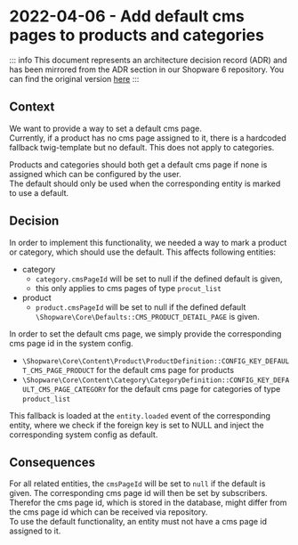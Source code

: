 # 2022-04-06 - Add default cms pages to products and categories

::: info
This document represents an architecture decision record (ADR) and has been mirrored from the ADR section in our Shopware 6 repository.
You can find the original version [here](https://github.com/shopware/platform/blob/trunk/adr/2022-04-06-add-default-cms-layouts-to-products-and-categories)
:::

## Context

We want to provide a way to set a default cms page.  
Currently, if a product has no cms page assigned to it, there is a hardcoded fallback twig-template but no default. This does not apply to categories.

Products and categories should both get a default cms page if none is assigned which can be configured by the user.  
The default should only be used when the corresponding entity is marked to use a default.

## Decision

In order to implement this functionality, we needed a way to mark a product or category, which should use the default. This affects following entities:
* category
  * `category.cmsPageId` will be set to null if the defined default is given,
  * this only applies to cms pages of type `procut_list`
* product
  * `product.cmsPageId` will be set to null if the defined default `\Shopware\Core\Defaults::CMS_PRODUCT_DETAIL_PAGE` is given.

In order to set the default cms page, we simply provide the corresponding cms page id in the system config.
* `\Shopware\Core\Content\Product\ProductDefinition::CONFIG_KEY_DEFAULT_CMS_PAGE_PRODUCT` for the default cms page for products
* `\Shopware\Core\Content\Category\CategoryDefinition::CONFIG_KEY_DEFAULT_CMS_PAGE_CATEGORY` for the default cms page for categories of type `product_list`

This fallback is loaded at the `entity.loaded` event of the corresponding entity, where we check if the foreign key is set to NULL and inject the corresponding system config as default.

## Consequences

For all related entities, the `cmsPageId` will be set to `null` if the default is given.
The corresponding cms page id will then be set by subscribers.
Therefor the cms page id, which is stored in the database, might differ from the cms page id which can be received via repository.  
To use the default functionality, an entity must not have a cms page id assigned to it.  
